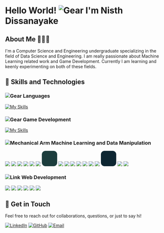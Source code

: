 # Hello World! <img src="https://raw.githubusercontent.com/Tarikul-Islam-Anik/Animated-Fluent-Emojis/master/Emojis/Objects/Gear.png" alt="Gear" width="25" height="25" /> I'm Nisth Dissanayake

## About Me 👨🏾‍💻
I'm a Computer Science and Engineering undergraduate specializing in the field of Data Science and Engineering. I am really passionate about Machine Learning related work and Game Development. Currently I am learning and keenly experimenting on both of these fields. 

## 🚀 Skills and Technologies

### <img src="https://raw.githubusercontent.com/Tarikul-Islam-Anik/Animated-Fluent-Emojis/master/Emojis/Objects/Gear.png" alt="Gear" width="25" height="25" /> Languages
[![My Skills](https://skillicons.dev/icons?i=python,c,cpp,java,js,ts,css,cs)](https://skillicons.dev)

### <img src="https://raw.githubusercontent.com/Tarikul-Islam-Anik/Animated-Fluent-Emojis/master/Emojis/Objects/Gear.png" alt="Gear" width="25" height="25" /> Game Development
[![My Skills](https://skillicons.dev/icons?i=unity)](https://skillicons.dev)

### <img src="https://raw.githubusercontent.com/Tarikul-Islam-Anik/Animated-Fluent-Emojis/master/Emojis/Hand%20gestures/Mechanical%20Arm.png" alt="Mechanical Arm" width="25" height="25" /> Machine Learning and Data Manipulation
<div>
    <img src="https://github.com/onemarc/tech-icons/blob/main/icons/pandas.svg" width="50">
    <img src="https://github.com/tandpfun/skill-icons/blob/main/icons/SciKitLearn-Light.svg" width="50">
    <img src="https://avatars.githubusercontent.com/u/34455048?s=200&v=4" width="50">
    <img src="https://github.com/onemarc/tech-icons/blob/main/icons/tensorflow.svg" width="50">
    <img src="https://github.com/onemarc/tech-icons/blob/main/icons/numpy.svg" width="50">
    <img src="https://github.com/onemarc/tech-icons/blob/main/icons/chroma-dark.svg" width="50">
    <img src="https://github.com/onemarc/tech-icons/blob/main/icons/langchain.svg" width="50">
    <img src="https://avatars.githubusercontent.com/u/134601687?s=200&v=4" width="50">
    <img src="https://raw.githubusercontent.com/HanaokaYuzu/Gemini-API/master/assets/banner.png" width="50">
    <img src="https://github.com/onemarc/tech-icons/blob/main/icons/openai-dark.svg" width="50">
    <img src="https://www.iconsdb.com/icons/preview/soylent-red/wolfram-alpha-xxl.png" width="50">
    <img src="https://github.com/onemarc/tech-icons/blob/main/icons/opencv-dark.svg" width="50">
    <img src="https://i.imgur.com/BdWJk0i.png" width="50">
    <img src="https://github.com/onemarc/tech-icons/blob/main/icons/jupyter.svg" width="50">
    <img src="https://github.com/onemarc/tech-icons/blob/main/icons/kaggle.svg" width="50">
    <img src="https://avatars.githubusercontent.com/u/53104118?s=200&v=4" width="50">
    <img src="https://github.com/valohai/ml-logos/blob/master/matplotlib.svg" width="70">
</div>

### <img src="https://raw.githubusercontent.com/Tarikul-Islam-Anik/Animated-Fluent-Emojis/master/Emojis/Objects/Link.png" alt="Link" width="25" height="25" /> Web Development
<div>
    <img src="https://github.com/onemarc/tech-icons/blob/main/icons/node.svg" width="50">
    <img src="https://github.com/onemarc/tech-icons/blob/main/icons/react-dark.svg" width="50">
    <img src="https://github.com/onemarc/tech-icons/blob/main/icons/postman.svg" width="50">
    <img src="https://github.com/onemarc/tech-icons/blob/main/icons/mysql.svg" width="50">
    <img src="https://github.com/onemarc/tech-icons/blob/main/icons/git.svg" width="50">
    <img src="https://github.com/onemarc/tech-icons/blob/main/icons/github-dark.svg" width="50">
</div>

## 💬 Get in Touch

Feel free to reach out for collaborations, questions, or just to say hi!

[![LinkedIn](https://img.shields.io/badge/LinkedIn-blue?style=for-the-badge&logo=linkedin)](https://www.linkedin.com/in/nisith-dissanayake-550b86268/)
[![GitHub](https://img.shields.io/badge/GitHub-black?style=for-the-badge&logo=github)](https://github.com/NisithDivantha)
[![Email](https://img.shields.io/badge/Email-red?style=for-the-badge&logo=gmail)](mailto:nisith.21@cse.mrt.ac.lk)

